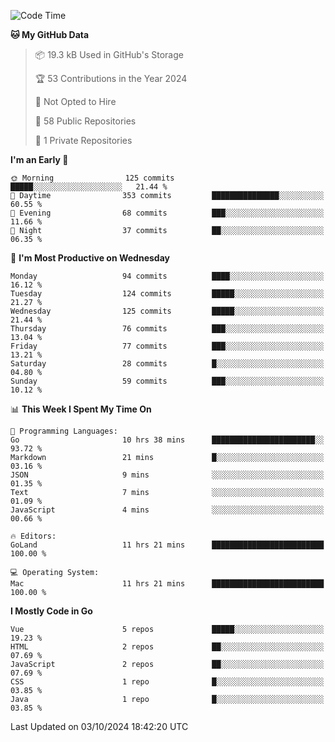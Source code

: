 <!--START_SECTION:waka-->
![Code Time](http://img.shields.io/badge/Code%20Time-1%2C297%20hrs%2031%20mins-blue)

**🐱 My GitHub Data** 

> 📦 19.3 kB Used in GitHub's Storage 
 > 
> 🏆 53 Contributions in the Year 2024
 > 
> 🚫 Not Opted to Hire
 > 
> 📜 58 Public Repositories 
 > 
> 🔑 1 Private Repositories 
 > 
**I'm an Early 🐤** 

```text
🌞 Morning                125 commits         █████░░░░░░░░░░░░░░░░░░░░   21.44 % 
🌆 Daytime                353 commits         ███████████████░░░░░░░░░░   60.55 % 
🌃 Evening                68 commits          ███░░░░░░░░░░░░░░░░░░░░░░   11.66 % 
🌙 Night                  37 commits          ██░░░░░░░░░░░░░░░░░░░░░░░   06.35 % 
```
📅 **I'm Most Productive on Wednesday** 

```text
Monday                   94 commits          ████░░░░░░░░░░░░░░░░░░░░░   16.12 % 
Tuesday                  124 commits         █████░░░░░░░░░░░░░░░░░░░░   21.27 % 
Wednesday                125 commits         █████░░░░░░░░░░░░░░░░░░░░   21.44 % 
Thursday                 76 commits          ███░░░░░░░░░░░░░░░░░░░░░░   13.04 % 
Friday                   77 commits          ███░░░░░░░░░░░░░░░░░░░░░░   13.21 % 
Saturday                 28 commits          █░░░░░░░░░░░░░░░░░░░░░░░░   04.80 % 
Sunday                   59 commits          ███░░░░░░░░░░░░░░░░░░░░░░   10.12 % 
```


📊 **This Week I Spent My Time On** 

```text
💬 Programming Languages: 
Go                       10 hrs 38 mins      ███████████████████████░░   93.72 % 
Markdown                 21 mins             █░░░░░░░░░░░░░░░░░░░░░░░░   03.16 % 
JSON                     9 mins              ░░░░░░░░░░░░░░░░░░░░░░░░░   01.35 % 
Text                     7 mins              ░░░░░░░░░░░░░░░░░░░░░░░░░   01.09 % 
JavaScript               4 mins              ░░░░░░░░░░░░░░░░░░░░░░░░░   00.66 % 

🔥 Editors: 
GoLand                   11 hrs 21 mins      █████████████████████████   100.00 % 

💻 Operating System: 
Mac                      11 hrs 21 mins      █████████████████████████   100.00 % 
```

**I Mostly Code in Go** 

```text
Vue                      5 repos             █████░░░░░░░░░░░░░░░░░░░░   19.23 % 
HTML                     2 repos             ██░░░░░░░░░░░░░░░░░░░░░░░   07.69 % 
JavaScript               2 repos             ██░░░░░░░░░░░░░░░░░░░░░░░   07.69 % 
CSS                      1 repo              █░░░░░░░░░░░░░░░░░░░░░░░░   03.85 % 
Java                     1 repo              █░░░░░░░░░░░░░░░░░░░░░░░░   03.85 % 
```




 Last Updated on 03/10/2024 18:42:20 UTC
<!--END_SECTION:waka-->
